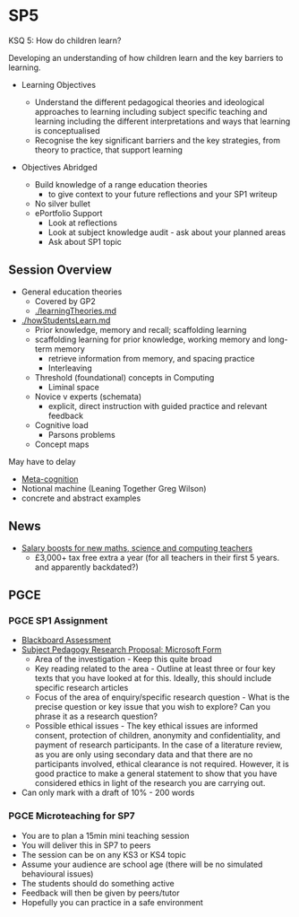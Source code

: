 SP5
===

KSQ 5: How do children learn?

Developing an understanding of how children learn and the key barriers to learning.

* Learning Objectives
    * Understand the different pedagogical theories and ideological approaches to learning including subject specific teaching and learning including the different interpretations and ways that learning is conceptualised
    * Recognise the key significant barriers and the key strategies, from theory to practice, that support learning


* Objectives Abridged
    * Build knowledge of a range education theories 
        * to give context to your future reflections and your SP1 writeup
    * No silver bullet
    * ePortfolio Support
        * Look at reflections
        * Look at subject knowledge audit - ask about your planned areas
        * Ask about SP1 topic


Session Overview
----------------

* General education theories
    * Covered by GP2
    * [./learningTheories.md](./learningTheories.md)
* [./howStudentsLearn.md](./howStudentsLearn.md)
    * Prior knowledge, memory and recall; scaffolding learning
    * scaffolding learning for prior knowledge, working memory and long-term memory
        * retrieve information from memory, and spacing practice
        * Interleaving
    * Threshold (foundational) concepts in Computing
        * Liminal space
    * Novice v experts (schemata)
        * explicit, direct instruction with guided practice and relevant feedback
    * Cognitive load
        * Parsons problems
    * Concept maps

May have to delay
* [Meta-cognition](./metaCognition.md)
* Notional machine (Leaning Together Greg Wilson)
* concrete and abstract examples



News
----

* [Salary boosts for new maths, science and computing teachers](https://www.gov.uk/government/news/salary-boosts-for-new-maths-science-and-computing-teachers)
    * £3,000+ tax free extra a year (for all teachers in their first 5 years. and apparently backdated?)



PGCE
----

### PGCE SP1 Assignment

* [Blackboard Assessment](https://learn.canterbury.ac.uk/webapps/blackboard/content/listContentEditable.jsp?content_id=_3144032_1&course_id=_17983_1&mode=reset)
* [Subject Pedagogy Research Proposal: Microsoft Form](https://forms.office.com/Pages/DesignPage.aspx?lang=en-GB&origin=OfficeDotCom&route=Start#FormId=2rIgA90iq02MIW5kS6FPE4bZosdBzY5AvRurHpjUivVUQ0JRMFNOREUwNlBTVkxLREQ5UDFQVDVaRC4u)
    * Area of the investigation - Keep this quite broad
    * Key reading related to the area - Outline at least three or four key texts that you have looked at for this. Ideally, this should include specific research articles
    * Focus of the area of enquiry/specific research question - What is the precise question or key issue that you wish to explore? Can you phrase it as a research question?
    * Possible ethical issues - The key ethical issues are informed consent, protection of children, anonymity and confidentiality, and payment of research participants. In the case of a literature review, as you are only using secondary data and that there are no participants involved, ethical clearance is not required. However, it is good practice to make a general statement to show that you have considered ethics in light of the research you are carrying out.
* Can only mark with a draft of 10% - 200 words

### PGCE Microteaching for SP7

* You are to plan a 15min mini teaching session
* You will deliver this in SP7 to peers
* The session can be on any KS3 or KS4 topic
* Assume your audience are school age (there will be no simulated behavioural issues)
* The students should do something active
* Feedback will then be given by peers/tutor
* Hopefully you can practice in a safe environment
